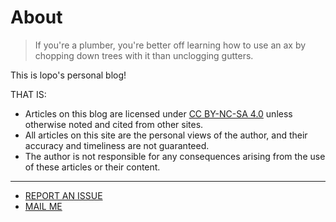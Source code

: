 # About

> If you're a plumber, you're better off learning how to use an ax by chopping down trees with it than unclogging gutters.

This is lopo's personal blog!

THAT IS:

- Articles on this blog are licensed under [CC BY-NC-SA 4.0](https://creativecommons.org/licenses/by-nc-sa/4.0/) unless otherwise noted and cited from other sites.
- All articles on this site are the personal views of the author, and their accuracy and timeliness are not guaranteed.
- The author is not responsible for any consequences arising from the use of these articles or their content.

---

- [REPORT AN ISSUE](https://github.com/lopo12123/lopo12123.github.io/issues/new)
- [MAIL ME](mailto:lopo@zju.edu.cn?subject=Visitor%20from%20badlopo.github.io)
